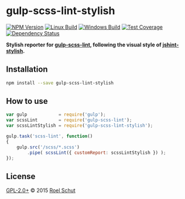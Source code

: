 # gulp-scss-lint-stylish

[![NPM Version][npm-img]][npm-url]
[![Linux Build][travis-img]][travis-url]
[![Windows Build][appveyor-img]][appveyor-url]
[![Test Coverage][coveralls-img]][coveralls-url]
[![Dependency Status][david-img]][david-url]

  [npm-img]: https://badge.fury.io/js/gulp-scss-lint-stylish.svg
  [npm-url]: https://www.npmjs.com/package/gulp-scss-lint-stylish
  [travis-img]: https://img.shields.io/travis/roeldev/gulp-scss-lint-stylish/master.svg?label=linux
  [travis-url]: https://travis-ci.org/roeldev/gulp-scss-lint-stylish
  [appveyor-img]: https://img.shields.io/appveyor/ci/roeldev/gulp-scss-lint-stylish/master.svg?label=windows
  [appveyor-url]: https://ci.appveyor.com/project/roeldev/gulp-scss-lint-stylish
  [coveralls-img]: https://img.shields.io/coveralls/roeldev/gulp-scss-lint-stylish/master.svg
  [coveralls-url]: https://coveralls.io/r/roeldev/gulp-scss-lint-stylish?branch=master
  [david-img]: https://david-dm.org/roeldev/gulp-scss-lint-stylish.svg
  [david-url]: https://david-dm.org/roeldev/gulp-scss-lint-stylish

**Stylish reporter for [gulp-scss-lint][gulp-scss-lint-url], following the visual style of [jshint-stylish][jshint-stylish-url].**

## Installation
```sh
npm install --save gulp-scss-lint-stylish
```

## How to use
```js
var gulp            = require('gulp');
var scssLint        = require('gulp-scss-lint');
var scssLintStylish = require('gulp-scss-lint-stylish');

gulp.task('scss-lint', function()
{
    gulp.src('/scss/*.scss')
        .pipe( scssLint({ customReport: scssLintStylish }) );
});
```

## License
[GPL-2.0+](LICENSE) © 2015 [Roel Schut](http://roelschut.nl)


[gulp-scss-lint-url]: https://github.com/juanfran/gulp-scss-lint
[jshint-stylish-url]: https://github.com/sindresorhus/jshint-stylish

